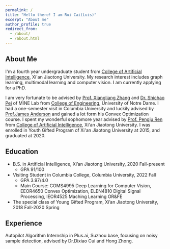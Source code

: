 ```yaml
---
permalink: /
title: "Hello there! I am Rui Cai(Luis)"
excerpt: "About me"
author_profile: true
redirect_from: 
  - /about/
  - /about.html
---
```


## About Me
I'm a fourth year undergraduate student from [College of Artificial Intelligence](https://iair.xjtu.edu.cn/), Xi'an Jiaotong University. My research interest includes graph learning, multimodal learning and computer vision. I am currently applying for a PhD. 

I am very fortunate to be advised by [Prof. Xiangliang Zhang](https://engineering.nd.edu/faculty/xiangliang-zhang/) and [Dr. Shichao Pei](https://scpei.github.io/) of MINE Lab from [College of Engineering](https://engineering.nd.edu/), University of Notre Dame. I had a one-semester visit in Columbia University and luckily advised by [Prof.James Anderson](http://www.columbia.edu/~ja3451/) and gained a lot form his Convex Optimization course. I spent my wonderful sophomore year advised by [Prof. Pengju Ren](https://gr.xjtu.edu.cn/en/web/pengjuren) from [College of Artificial Intelligence](https://iair.xjtu.edu.cn/), Xi'an Jiaotong University. I was enrolled in Youth Gifted Program of Xi'an Jiaotong University at 2015, and graduated at 2020.
## Education
+ B.S. in Artificial Intelligence, Xi’an Jiaotong University, 2020 Fall-present
  + GPA 91/100
+ Visiting Student in Columbia College, Columbia University, 2022 Fall
  + GPA 3.97/4.0
  + Main Course: COMS4995 Deep Learning for Computer Vision, EEOR4650 Convex Optimization, ELEN4810 Digital Signal Processing, IEOR4525 Maching Learning OR&FE
+ The special class of Young Gifted Program, Xi’an Jiaotong University, 2018 Fall-2020 Spring

## Experience
Autopilot Algorithm Internship in Plus.ai, Suzhou base, focusing on noisy sample detection, advised by Dr.Dixiao Cui and Hong Zhong.
